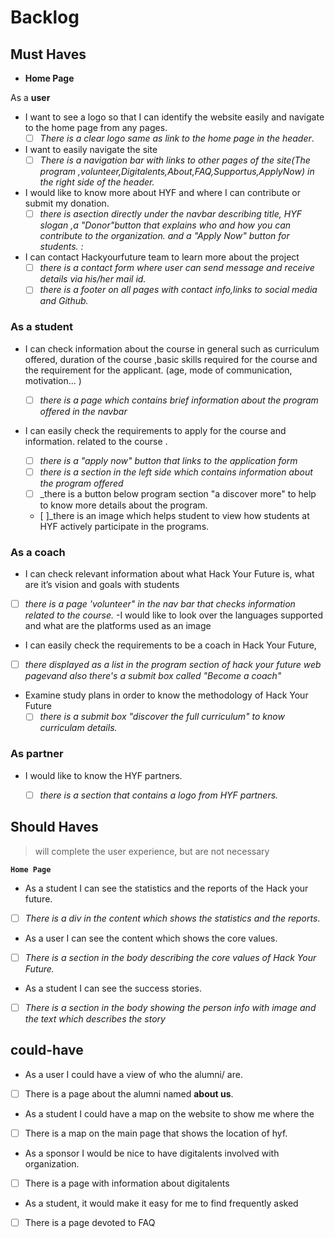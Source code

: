 # Backlog

## Must Haves

<!----Introduction to the course and what HYF offers--->

- **Home Page**

As a **user** 

- I want to see a logo so that I can identify the website easily and navigate to
  the home page from any pages.
  - [ ] _There is a clear logo same as link to the home page in the header_.
- I want to easily navigate the site
  - [ ] _There is a navigation bar with links to other pages of the site(The
        program ,volunteer,Digitalents,About,FAQ,Supportus,ApplyNow) in the
        right side of the header._
- I would like to know more about HYF and where I can contribute or submit my
  donation.
  - [ ] _there is asection directly under the navbar describing title, HYF
        slogan ,a "Donor"button that explains who and how you can contribute to
        the organization. and a "Apply Now" button for students. :_
- I can contact Hackyourfuture team to learn more about the project
  - [ ] _there is a contact form where user can send message and receive details via his/her
mail id._
  - [ ] _there is a footer on all pages with contact info,links to social media and Github._
<!---- Nav bar in the home page of HYF
- There is a nav bar that lets me check other information related to the
course-->
<!--a list of requirements displayed, and apply now submit box-->
### As a student

- I can check information about the course in general such as curriculum
  offered, duration of the course ,basic skills required for the course and the
  requirement for the applicant. (age, mode of communication, motivation... )

  - [ ] _there is a page which contains brief information about the program
        offered in the navbar_

- I can easily check the requirements to apply for the course and information.
  related to the course .

  - [ ] _there is a "apply now" button that links to the application form_
  <!--information related to the course displayed in the program section--->
  - [ ] _there is a section in the left side which contains information about
        the program offered_
  - [ ] \_there is a button below program section "a discover more" to help to
        know more details about the program.
  - [ ]\_there is an image which helps student to view how students at HYF
  actively participate in the programs.
  <!--information related to the Program page I can look over the study plans that Hack Your Future offers by navigating in
  the home page and checking information related to sessions or other activities
  such as a "final project" --->
### As a coach 
<!---introduction in the home page--->
- I can check relevant information about what Hack Your Future is, what are it’s
vision and goals with students
<!---Nav bar in the home page of HYF-->
- [ ] _there is a page 'volunteer" in the nav bar that checks information
      related to the course._
  <!--information displayed  in the program section-->
  -I would like to look over the languages supported and what are the platforms
  used as an image
  <!--information displayed  in the volunteer page section-->
- I can easily check the requirements to be a coach in Hack Your Future,
- [ ] _there displayed as a list in the program section of hack your future web
      pagevand also there's a submit box called "Become a coach"_
- Examine study plans in order to know the methodology of Hack Your Future
  - [ ] _there is a submit box "discover the full curriculum" to know
        curriculam details._

### As partner

- I would like to know the HYF partners.

  - [ ] _there is a section that contains a logo from HYF partners._

## Should Haves

> will complete the user experience, but are not necessary

**`Home Page`**

<!-- The Content that shows the Reports and statistics -->

- As a student I can see the statistics and the reports of the Hack your future.
- [ ] _There is a div in the content which shows the statistics and the
      reports_.

<!-- The Content that shows the Core values -->

- As a user I can see the content which shows the core values.
- [ ] _There is a section in the body describing the core values of Hack Your
      Future._

<!-- The Section that shows the Success Stories-->

- As a student I can see the success stories.
- [ ] _There is a section in the body showing the person info with image and the
      text which describes the story_

## could-have

<!-- Getting to know the Team -->

- As a user I could have a view of who the alumni/ are.
- [ ] There is a page about the alumni named **about us**.

<!-- Map that shows the location of the headquarter-->

- As a student I could have a map on the website to show me where the
- [ ] There is a map on the main page that shows the location of hyf.

<!-- Digitalents -->

- As a sponsor I would be nice to have digitalents involved with organization.
- [ ] There is a page with information about digitalents

<!-- FAQ -->

- As a student, it would make it easy for me to find frequently asked
- [ ] There is a page devoted to FAQ
